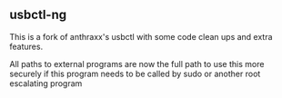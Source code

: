 usbctl-ng
---------

This is a fork of anthraxx's usbctl with some code clean ups and extra features.

All paths to external programs are now the full path to use this more securely
if this program needs to be called by sudo or another root escalating program
